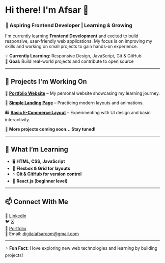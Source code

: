 # Hi there! I'm Afsar 👋  

### 🚀 Aspiring Frontend Developer | Learning & Growing  

I'm currently learning **Frontend Development** and excited to build responsive, user-friendly web applications. My focus is on improving my skills and working on small projects to gain hands-on experience.  

💡 **Currently Learning:** Responsive Design, JavaScript, Git & GitHub  
🎯 **Goal:** Build real-world projects and contribute to open source  

---

## 📌 Projects I'm Working On  

🚀 **[Portfolio Website](https://yourportfolio.com)** – My personal website showcasing my learning journey.  

🎨 **[Simple Landing Page](https://yourproject.com)** – Practicing modern layouts and animations.  

🛍 **[Basic E-Commerce Layout](https://yourstore.com)** – Experimenting with UI design and basic interactivity.  

📘 **More projects coming soon... Stay tuned!**  

---

## 🌱 What I’m Learning  

- 🖥 **HTML, CSS, JavaScript**  
- 🎨 **Flexbox & Grid for layouts**  
- ⚡ **Git & GitHub for version control**  
- 🚀 **React.js (beginner level)**  

---

## 📫 Connect With Me  

🔗 [LinkedIn](https://www.linkedin.com/in/digitalafsar/)  
🐦 [X]((https://x.com/AfsarWebDev))  
💼 [Portfolio](https://yourportfolio.com)  
📩 Email: [digitalafsarcom@gmail.com](mailto:digitalafsarcom@gmail.com)  

---

⭐ **Fun Fact:** I love exploring new web technologies and learning by building projects!  
